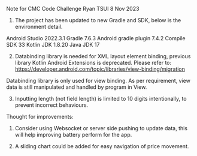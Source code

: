 Note for CMC Code Challenge
Ryan TSUI 8 Nov 2023

1.	The project has been updated to new Gradle and SDK, below is the environment detail.

Android Studio 2022.3.1
Gradle 7.6.3
Android gradle plugin 7.4.2
Compile SDK 33
Kotlin JDK 1.8.20
Java JDK 17

2.	Databinding library is needed for XML layout element binding, previous library Kotlin Android Extensions is deprecated. Please refer to:
      https://developer.android.com/topic/libraries/view-binding/migration

Databinding library is only used for view binding. As per requirement, view data is still manipulated and handled by program in View.

3.	Inputting length (not field length) is limited to 10 digits intentionally, to prevent incorrect behaviours.



Thought for improvements:

1.	Consider using Websocket or server side pushing to update data, this will help improving battery perform for the app.

2.	A sliding chart could be added for easy navigation of price movement.
